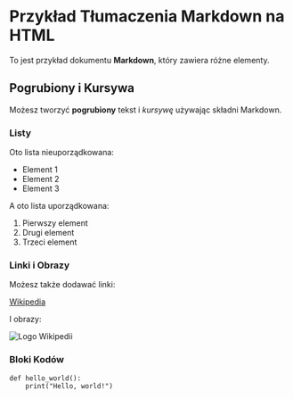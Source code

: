 # Przykład Tłumaczenia Markdown na HTML

To jest przykład dokumentu **Markdown**, który zawiera różne elementy.

## Pogrubiony i Kursywa

Możesz tworzyć **pogrubiony** tekst i *kursywę* używając składni Markdown.

### Listy

Oto lista nieuporządkowana:

- Element 1
- Element 2
- Element 3

A oto lista uporządkowana:

1. Pierwszy element
2. Drugi element
3. Trzeci element

### Linki i Obrazy

Możesz także dodawać linki:

[Wikipedia](https://www.wikipedia.org)

I obrazy:

![Logo Wikipedii](https://en.wikipedia.org/favicon.ico)

### Bloki Kodów

```
def hello_world():
    print("Hello, world!")
```
